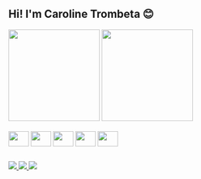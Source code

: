 ## Hi! I'm Caroline Trombeta 😊

<div>
  <img height="180rem" src="https://github-readme-stats.vercel.app/api?username=catrombeta&show_icons=true&theme=radical">
  <img height="180rem"  src="https://github-readme-stats.vercel.app/api/top-langs/?username=catrombeta&show_icons=true&theme=radical">
</div>
<div style="display: inline_block"><br />
  <img align="center" width="40" height="30" src="https://cdn.jsdelivr.net/gh/devicons/devicon/icons/html5/html5-plain-wordmark.svg" />
  <img align="center" width="40" height="30" src="https://cdn.jsdelivr.net/gh/devicons/devicon/icons/css3/css3-plain-wordmark.svg" />
  <img align="center" width="40" height="30" src="https://cdn.jsdelivr.net/gh/devicons/devicon/icons/javascript/javascript-original.svg" />
  <img align="center" width="40" height="30" src="https://cdn.jsdelivr.net/gh/devicons/devicon/icons/react/react-original.svg" />
  <img align="center" width="40" height="30" src="https://cdn.jsdelivr.net/gh/devicons/devicon/icons/bootstrap/bootstrap-original.svg" />
          
</div>

## 

<div>
  <a href="mailto:carolinecampost@gmail.com" target="_blank">
    <img src="https://img.shields.io/badge/Gmail-D14836?style=for-the-badge&logo=gmail&logoColor=white">
  </a>
  <a href="https://www.linkedin.com/in/carolinetrombeta/" target="_blank">
    <img src="https://img.shields.io/badge/LinkedIn-0077B5?style=for-the-badge&logo=linkedin&logoColor=white">
  </a>
  <a href="https://www.instagram.com/catrombeta/" target="_blank">
    <img src="https://img.shields.io/badge/Instagram-E4405F?style=for-the-badge&logo=instagram&logoColor=white">
  </a>
</div>
